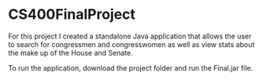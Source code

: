 # CS400FinalProject
For this project I created a standalone Java application that allows the user to search for congressmen and congresswomen as well as view stats about the make up of the House and Senate.

To run the application, download the project folder and run the Final.jar file.

